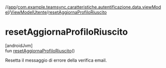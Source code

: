 //[app](../../../index.md)/[com.example.teamsync.caratteristiche.autentificazione.data.viewModel](../index.md)/[ViewModelUtente](index.md)/[resetAggiornaProfiloRiuscito](reset-aggiorna-profilo-riuscito.md)

# resetAggiornaProfiloRiuscito

[androidJvm]\
fun [resetAggiornaProfiloRiuscito](reset-aggiorna-profilo-riuscito.md)()

Resetta il messaggio di errore della verifica email.
